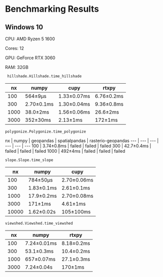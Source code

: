Benchmarking Results
============

Windows 10
--------------
CPU: AMD Ryzen 5 1600

Cores: 12

GPU: GeForce RTX 3060

RAM: 32GB

```
 hillshade.Hillshade.time_hillshade
```
nx | numpy | cupy | rtxpy 
--- | --- | --- | --- 
100 | 564±9μs | 1.33±0.07ms | 6.76±0.2ms 
300 | 2.70±0.1ms | 1.30±0.04ms | 9.36±0.8ms 
1000 | 38.0±2ms | 1.56±0.06ms | 26.6±2ms
3000 | 352±30ms | 2.13±1ms | 172±1ms

```
polygonize.Polygonize.time_polygonize
```
nx | numpy | geopandas | spatialpandas | rasterio-geopandas
--- | --- | --- | --- | --- | ---
100 | 3.74±0.8ms | failed | failed  | failed
300 | 42.7±0.4ms | failed | failed  | failed
1000 | 492±4ms | failed | failed | failed

```
slope.Slope.time_slope
```
nx | numpy | cupy 
--- | --- | --- 
100 | 784±50μs | 2.70±0.06ms
300 | 1.83±0.1ms | 2.61±0.1ms
1000 | 17.9±0.2ms | 2.70±0.08ms
3000 | 171±1ms | 4.61±1ms
10000 | 1.62±0.02s | 105±100ms

```
viewshed.Viewshed.time_viewshed
```
nx | numpy | rtxpy 
--- | --- | --- 
100 | 7.24±0.01ms | 8.18±0.2ms
300 | 53.1±0.3ms | 10.4±0.2ms
1000 | 657±0.07ms | 27.1±0.3ms
3000 | 7.24±0.04s | 170±1ms
